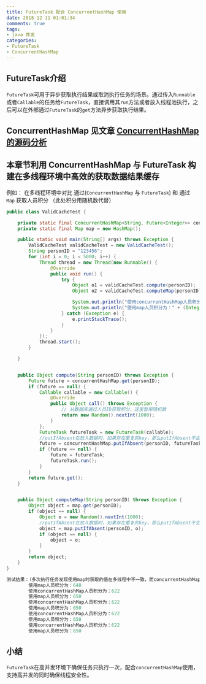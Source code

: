 ```yaml
---
title: FutureTask 配合 ConcurrentHashMap 使用
date: 2018-12-11 01:01:34 
comments: true 
tags:
- java 并发  
categories:  
- FutureTask  
- ConcurrentHashMap  
---
```

## FutureTask介绍
`FutureTask`可用于异步获取执行结果或取消执行任务的场景。通过传入`Runnable`或者`Callable`的任务给`FutureTask`，直接调用其`run`方法或者放入线程池执行，之后可以在外部通过`FutureTask`的`get`方法异步获取执行结果。   

## ConcurrentHashMap 见文章 [ConcurrentHashMap的源码分析](https://www.uuuup.vip/2018/09/12/ConcurrentHashMap/)


## 本章节利用 ConcurrentHashMap 与 FutureTask 构建在多线程环境中高效的获取数据结果缓存


例如： 在多线程环境中对比 通过(`ConcurrentHashMap` 与 `FutureTask`) 和 通过 `Map` 获取人员积分 （此处积分用随机数代替）

```java
public class ValidCacheTest {

    private static final ConcurrentHashMap<String, Future<Integer>> concurrentHashMap = new ConcurrentHashMap<String, Future<Integer>>();
    private static final Map map = new HashMap();

    public static void main(String[] args) throws Exception {
        ValidCacheTest validCacheTest = new ValidCacheTest();
        String personID = "123456";
        for (int i = 0; i < 5000; i++) {
            Thread thread = new Thread(new Runnable() {
                @Override
                public void run() {
                    try {
                        Object o1 = validCacheTest.compute(personID);
                        Object o2 = validCacheTest.computeMap(personID);

                        System.out.println("使用concurrentHashMap人员积分为：" + (Integer) o1);
                        System.out.println("使用map人员积分为：" + (Integer) o2);
                    } catch (Exception e) {
                        e.printStackTrace();
                    }
                }
            });
            thread.start();
        }

    }


    public Object compute(String personID) throws Exception {
        Future future = concurrentHashMap.get(personID);
        if (future == null) {
            Callable callable = new Callable() {
                @Override
                public Object call() throws Exception {
                    // 从数据库通过人员ID获取积分，这里暂用随机数
                    return new Random().nextInt(1000);
                }
            };
            FutureTask futureTask = new FutureTask(callable);
            //putIfAbsent在放入数据时，如果存在重复的key，那么putIfAbsent不会放入值，线程安全
            future = concurrentHashMap.putIfAbsent(personID, futureTask);
            if (future == null) {
                future = futureTask;
                futureTask.run();
            }
        }
        return future.get();
    }


    public Object computeMap(String personID) throws Exception {
        Object object = map.get(personID);
        if (object == null) {
            Object o = new Random().nextInt(1000);
            //putIfAbsent在放入数据时，如果存在重复的key，那么putIfAbsent不会放入值，线程不安全
            object = map.putIfAbsent(personID, o);
            if (object == null) {
                object = o;
            }
        }
        return object;
    }
}

测试结果：（多次执行任务发现使用map时获取的值在多线程中不一致，而concurrentHashMap中获取的值不变）
        使用map人员积分为：648
        使用concurrentHashMap人员积分为：622
        使用map人员积分为：650
        使用concurrentHashMap人员积分为：622
        使用map人员积分为：650
        使用concurrentHashMap人员积分为：622
        使用map人员积分为：650
        使用concurrentHashMap人员积分为：622
        使用map人员积分为：650
```
## 小结
 `FutureTask`在高并发环境下确保任务只执行一次，配合`concurrentHashMap`使用，支持高并发的同时确保线程安全性。
